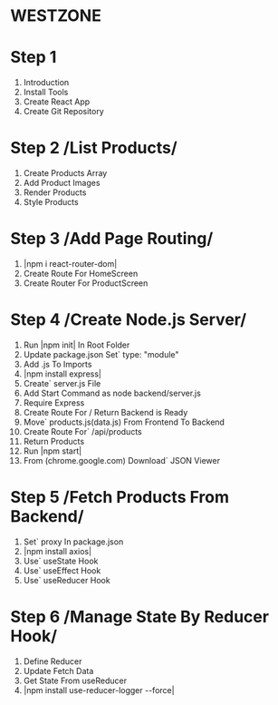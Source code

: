 # WESTZONE

# Step 1
1. Introduction
2. Install Tools
3. Create React App
4. Create Git Repository

# Step 2 /List Products/
1. Create Products Array
2. Add Product Images
3. Render Products
4. Style Products

# Step 3 /Add Page Routing/
1. |npm i react-router-dom|
2. Create Route For HomeScreen
3. Create Router For ProductScreen

# Step 4 /Create Node.js Server/
1. Run |npm init| In Root Folder
2. Update package.json Set` type: "module"
3. Add .js To Imports
4. |npm install express|
5. Create` server.js File
6. Add Start Command as node backend/server.js
7. Require Express
8. Create Route For / Return Backend is Ready
9. Move` products.js(data.js) From Frontend To Backend
10. Create Route For` /api/products
11. Return Products
12. Run |npm start|
13. From (chrome.google.com) Download` JSON Viewer

# Step 5 /Fetch Products From Backend/
1. Set` proxy In package.json
2. |npm install axios|
3. Use` useState Hook
4. Use` useEffect Hook
5. Use` useReducer Hook

# Step 6 /Manage State By Reducer Hook/
1. Define Reducer
2. Update Fetch Data
3. Get State From useReducer
4. |npm install use-reducer-logger --force|
